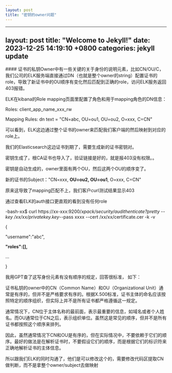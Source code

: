 ```yaml
---
layout: post
title: "密钥的owner问题"
---
```

---
layout: post
title:  "Welcome to Jekyll!"
date:   2023-12-25 14:19:10 +0800
categories: jekyll update
---

#### 证书的私钥Owner中有一些关键的关于身份的说明元素，比如CN/OU/C，我们公司的ELK服务端直接通过DN（也就是整个owner的string）配置证书的role，导致了新证书中的OU顺序有变化然后匹配到正确的role，访问ELK服务返回403报错。

ELK在kibana的Role mapping页面里配置了角色和用于mapping角色的DN信息：

Roles: client_app_name_xxx_rw

Mapping Rules: dn text = "CN=abc, OU=ou1, OU=ou2, O=xxx, C=CN"

可以看到，ELK这边通过整个证书的owner来匹配我们客户端的然后映射到对应的role上。

我们的Elasticsearch这边证书到期了，需要生成新的证书密钥对。

密钥生成了，根CA证书也导入了，验证链接是好的，就是报403没有权限。。

密钥是自动生成的，owner里面有两个OU，然后这两个OU的顺序变了。

新的证书的Subject："CN=xxx, **OU=ou2, OU=ou1**, O=xxx, C=CN"

原来这导致了mapping匹配不上，我们客户curl测试结果显示403

通过查看ELK的auth接口更直观的看到没有任何role

-bash-xx$ curl https://xx-xxx:9200/_xpack/security/_audithenticate?pretty --key /xx/xx/privatekey.key__--pass xxxx --cert /xx/xx/certificate.cer -k -v

{

"username":"abc",

**"roles":[],**

...

}

我用GPT查了这写身份元素有没有顺序的规定，回答很标准， 如下：

证书私钥的owner中的CN（Common Name）和OU（Organizational Unit）通常是有序的，但并不是严格要求有序的。根据X.500标准，证书主体的命名应该按照特定的顺序组织，但实际上并不是所有证书都严格遵循这一规定。

通常情况下，CN位于主体名称的最前面，表示最重要的信息，如域名或者个人姓名。而OU通常位于CN之后，表示组织单位。虽然这是常见的顺序，但并不是所有证书都按照这个顺序来排列。

因此，虽然通常情况下CN和OU是有序的，但在实际情况中，不要依赖于它们的顺序。最好的做法是在解析证书时，不要假设它们的顺序，而是根据它们的标识符来正确地解析证书的主体信息。

所以跟我们ELK的同时沟通了，他们是可以修改这个的，需要修改代码区提取CN做判断，而不是拿整个owner/subject去做映射
